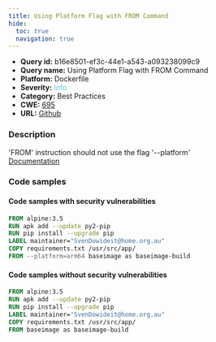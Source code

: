 ```yaml
---
title: Using Platform Flag with FROM Command
hide:
  toc: true
  navigation: true
---
```


<style>
  .highlight .hll {
    background-color: #ff171742;
  }
  .md-content {
    max-width: 1100px;
    margin: 0 auto;
  }
</style>

-   **Query id:** b16e8501-ef3c-44e1-a543-a093238099c9
-   **Query name:** Using Platform Flag with FROM Command
-   **Platform:** Dockerfile
-   **Severity:** <span style="color:#5bc0de">Info</span>
-   **Category:** Best Practices
-   **CWE:** <a href="https://cwe.mitre.org/data/definitions/695.html" onclick="newWindowOpenerSafe(event, 'https://cwe.mitre.org/data/definitions/695.html')">695</a>
-   **URL:** [Github](https://github.com/Checkmarx/kics/tree/master/assets/queries/dockerfile/using_platform_with_from)

### Description
'FROM' instruction should not use the flag '--platform'<br>
[Documentation](https://docs.docker.com/engine/reference/builder/#from)

### Code samples
#### Code samples with security vulnerabilities
```dockerfile title="Positive test num. 1 - dockerfile file" hl_lines="6"
FROM alpine:3.5
RUN apk add --update py2-pip
RUN pip install --upgrade pip
LABEL maintainer="SvenDowideit@home.org.au"
COPY requirements.txt /usr/src/app/
FROM --platform=arm64 baseimage as baseimage-build

```


#### Code samples without security vulnerabilities
```dockerfile title="Negative test num. 1 - dockerfile file"
FROM alpine:3.5
RUN apk add --update py2-pip
RUN pip install --upgrade pip
LABEL maintainer="SvenDowideit@home.org.au"
COPY requirements.txt /usr/src/app/
FROM baseimage as baseimage-build

```
